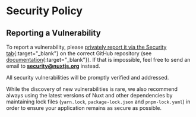 # Security Policy

## Reporting a Vulnerability

To report a vulnerability, please [privately report it via the Security tab](https://github.com/nuxt/nuxt/security/advisories/new){:target="_blank"} on the correct GitHub repository (see [documentation](https://docs.github.com/en/code-security/security-advisories/guidance-on-reporting-and-writing-information-about-vulnerabilities/privately-reporting-a-security-vulnerability#privately-reporting-a-security-vulnerability){:target="_blank"}). If that is impossible, feel free to send an email to **security@nuxtjs.org** instead.

All security vulnerabilities will be promptly verified and addressed. 

While the discovery of new vulnerabilities is rare, we also recommend always using the latest versions of Nuxt and other dependencies by maintaining lock files (`yarn.lock`, `package-lock.json` and `pnpm-lock.yaml`) in order to ensure your application remains as secure as possible.
